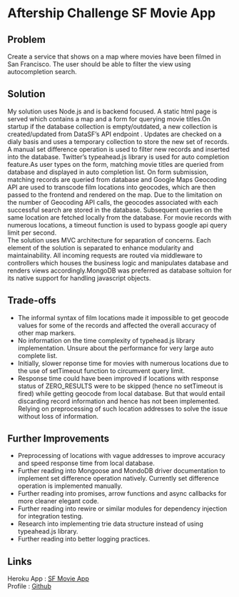 # Aftership Challenge SF Movie App

## Problem
Create a service that shows on a map where movies have been filmed in San Francisco. The user should be able to filter the view using autocompletion search.

## Solution
My solution uses Node.js and is backend focused. A static html page is served which contains a map and a form for querying movie titles.On startup if the database collection is empty/outdated, a new collection is created/updated from DataSF’s API endpoint . Updates are checked on a dialy basis and uses a temporary collection to store the new set of records. A manual set difference operation is used to filter new records and inserted into the database. Twitter’s typeahead.js library is used for auto completion feature.As user types on the form, matching movie titles are queried from database and displayed in auto completion list. On form submission, matching records are queried from database and Google Maps Geocoding API are used to transcode film locations into geocodes, which are then passed to the frontend and rendered on the map. Due to the limitation on the number of Geocoding API calls, the geocodes associated with each successful search are stored in the database. Subsequent queries on the same location are fetched locally from the database. For movie records with numerous locations, a timeout function is used to bypass google api query limit per second.    
The solution uses MVC architecture for separation of concerns. Each element of the solution is separated to enhance modularity and maintainability. All incoming requests are routed via middleware to controllers which houses the business logic and manipulates database and renders views accordingly.MongoDB was preferred as database soltuion for its native support for handling javascript objects.

## Trade-offs
* The informal syntax of film locations made it impossible to get geocode values for some of the records and affected the overall accuracy of other map markers.
* No information on the time complexity of typehead.js library implementation. Unsure about the performance for very large auto complete list.
* Initially, slower reponse time for movies with numerous locations due to the use of setTimeout function to circumvent query limit.
* Response time could have been improved if locations with response status of ZERO_RESULTS were to be skipped (hence no setTimeout is fired) while getting geocode from local database. But that would entail discarding record information and hence has not been implemented. Relying on preprocessing of such location addresses to solve the issue without loss of information.
## Further Improvements
* Preprocessing of locations with vague addresses to improve accuracy and speed response time from local database.
* Further reading into Mongoose and MondoDB driver documentation to implement set difference operation natively. Currently set difference operation is implemented manually.
* Further reading into promises, arrow functions and async callbacks for more cleaner elegant code.
* Further reading into rewire or similar modules for dependency injection for integration testing.
* Research into implementing trie data structure instead of using typeahead.js library.
* Further reading into better logging practices.
## Links
Heroku App : [SF Movie App](https://xxyysf.herokuapp.com/)  
Profile : [Github](https://github.com/xxyyxyyxxyyx)



